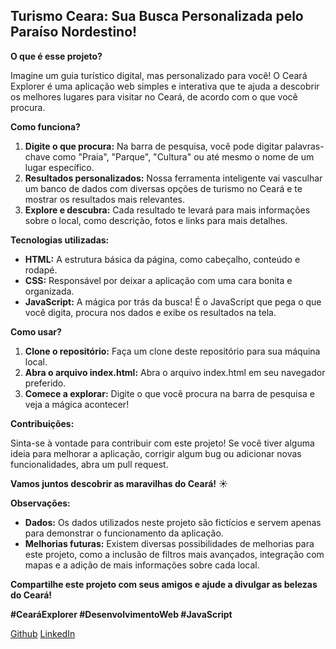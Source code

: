 ##     Turismo Ceara: Sua Busca Personalizada pelo Paraíso Nordestino!

**O que é esse projeto?**

Imagine um guia turístico digital, mas personalizado para você! O Ceará Explorer é uma aplicação web simples e interativa que te ajuda a descobrir os melhores lugares para visitar no Ceará, de acordo com o que você procura. 

**Como funciona?**

1. **Digite o que procura:** Na barra de pesquisa, você pode digitar palavras-chave como "Praia", "Parque", "Cultura" ou até mesmo o nome de um lugar específico.
2. **Resultados personalizados:** Nossa ferramenta inteligente vai vasculhar um banco de dados com diversas opções de turismo no Ceará e te mostrar os resultados mais relevantes.
3. **Explore e descubra:** Cada resultado te levará para mais informações sobre o local, como descrição, fotos e links para mais detalhes.

**Tecnologias utilizadas:**

* **HTML:** A estrutura básica da página, como cabeçalho, conteúdo e rodapé.
* **CSS:** Responsável por deixar a aplicação com uma cara bonita e organizada.
* **JavaScript:** A mágica por trás da busca! É o JavaScript que pega o que você digita, procura nos dados e exibe os resultados na tela.

**Como usar?**

1. **Clone o repositório:** Faça um clone deste repositório para sua máquina local.
2. **Abra o arquivo index.html:** Abra o arquivo index.html em seu navegador preferido.
3. **Comece a explorar:** Digite o que você procura na barra de pesquisa e veja a mágica acontecer!

**Contribuições:**

Sinta-se à vontade para contribuir com este projeto! Se você tiver alguma ideia para melhorar a aplicação, corrigir algum bug ou adicionar novas funcionalidades, abra um pull request.

**Vamos juntos descobrir as maravilhas do Ceará!** ☀️

**Observações:**

* **Dados:** Os dados utilizados neste projeto são fictícios e servem apenas para demonstrar o funcionamento da aplicação. 
* **Melhorias futuras:** Existem diversas possibilidades de melhorias para este projeto, como a inclusão de filtros mais avançados, integração com mapas e a adição de mais informações sobre cada local.

**Compartilhe este projeto com seus amigos e ajude a divulgar as belezas do Ceará!**

**#CearáExplorer #DesenvolvimentoWeb #JavaScript**

[Github](https://github.com/JoseDiegoB)
[LinkedIn](https://www.linkedin.com/in/josediegob/)



